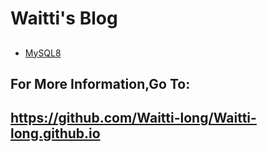 # Waitti's Blog

## 

* <a href="https://waitti-long.github.io/MySQL8">MySQL8</a>





## For More Information,Go To:

##  <a>https://github.com/Waitti-long/Waitti-long.github.io</a>

